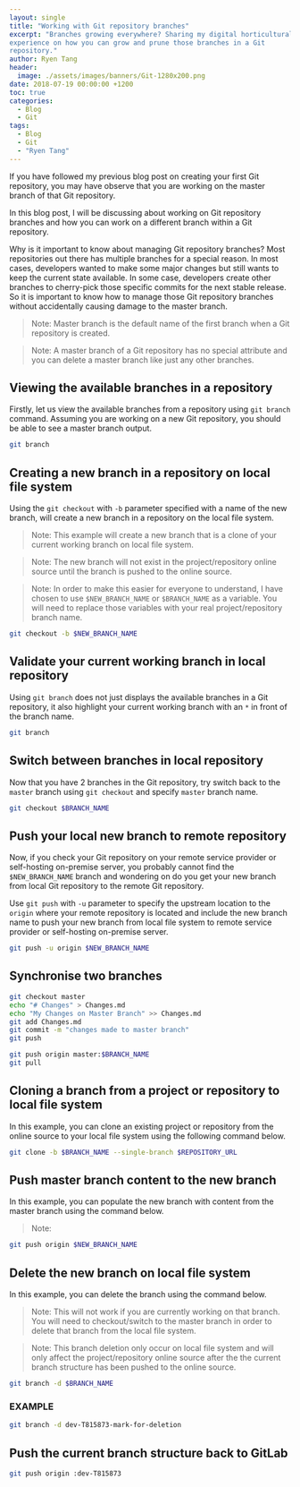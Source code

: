 ```yaml
---
layout: single
title: "Working with Git repository branches"
excerpt: "Branches growing everywhere? Sharing my digital horticultural
experience on how you can grow and prune those branches in a Git
repository."
author: Ryen Tang
header:
  image: ./assets/images/banners/Git-1280x200.png
date: 2018-07-19 00:00:00 +1200
toc: true
categories: 
  - Blog
  - Git
tags:
  - Blog
  - Git
  - "Ryen Tang"
---
```


If you have followed my previous blog post on creating your first Git
repository, you may have observe that you are working on the master branch of
that Git repository.

In this blog post, I will be discussing about working on Git repository
branches and how you can work on a different branch within a Git repository. 

Why is it important to know about managing Git repository branches? Most
repositories out there has multiple branches for a special reason. In most
cases, developers wanted to make some major changes but still wants to keep the
current state available. In some case, developers create other branches to
cherry-pick those specific commits for the next stable release. So it is
important to know how to manage those Git repository branches without
accidentally causing damage to the master branch.

> Note: Master branch is the default name of the first branch when a Git
repository is created.

> Note: A master branch of a Git repository has no special attribute and you
can delete a master branch like just any other branches.

## Viewing the available branches in a repository

Firstly, let us view the available branches from a repository using
`git branch` command. Assuming you are working on a new Git repository, you
should be able to see a master branch output. 

```sh
git branch
```

## Creating a new branch in a repository on local file system

Using the `git checkout` with `-b` parameter specified with a name of the new
branch, will create a new branch in a repository on the local file system.

> Note: This example will create a new branch that is a clone of your current
working branch on local file system.

> Note: The new branch will not exist in the project/repository online
source until the branch is pushed to the online source.

> Note: In order to make this easier for everyone to understand, I have chosen
to use `$NEW_BRANCH_NAME` or `$BRANCH_NAME` as a variable. You will need to
replace those variables with your real project/repository branch name.

```sh
git checkout -b $NEW_BRANCH_NAME
```

## Validate your current working branch in local repository

Using `git branch` does not just displays the available branches in a Git
repository, it also highlight your current working branch with an `*` in front
of the branch name.

```sh
git branch
```

## Switch between branches in local repository

Now that you have 2 branches in the Git repository, try switch back to the
`master` branch using `git checkout` and specify `master` branch name.

```sh
git checkout $BRANCH_NAME
```

## Push your local new branch to remote repository

Now, if you check your Git repository on your remote service provider or
self-hosting on-premise server, you probably cannot find the `$NEW_BRANCH_NAME`
branch and wondering on do you get your new branch from local Git repository to
the remote Git repository.

Use `git push` with `-u` parameter to specify the upstream location to the
`origin` where your remote repository is located and include the new branch
name to push your new branch from local file system to remote service provider
or self-hosting on-premise server.

```sh
git push -u origin $NEW_BRANCH_NAME
```

## Synchronise two branches

```sh
git checkout master
echo "# Changes" > Changes.md
echo "My Changes on Master Branch" >> Changes.md
git add Changes.md
git commit -m "changes made to master branch"
git push
```

```sh
git push origin master:$BRANCH_NAME
git pull
```


## Cloning a branch from a project or repository to local file system

In this example, you can clone an existing project or repository from the
online source to your local file system using the following command
below.

```sh
git clone -b $BRANCH_NAME --single-branch $REPOSITORY_URL
```

## Push master branch content to the new branch

In this example, you can populate the new branch with content from the master
branch using the command below.

> Note:


```sh
git push origin $NEW_BRANCH_NAME
```



## Delete the new branch on local file system

In this example, you can delete the branch using the command below.

> Note: This will not work if you are currently working on that branch. You
will need to checkout/switch to the master branch in order to delete that
branch from the local file system.

> Note: This branch deletion only occur on local file system and will only
affect the project/repository online source after the the current branch
structure has been pushed to the online source.

```sh
git branch -d $BRANCH_NAME
```

### EXAMPLE

```sh
git branch -d dev-T815873-mark-for-deletion
```

## Push the current branch structure back to GitLab

```sh
git push origin :dev-T815873
```